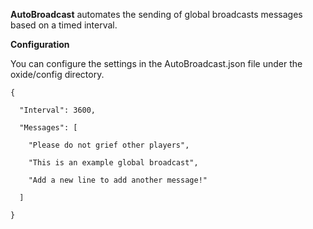 **AutoBroadcast** automates the sending of global broadcasts messages based on a timed interval.

**Configuration**

You can configure the settings in the AutoBroadcast.json file under the oxide/config directory.

````
{

  "Interval": 3600,

  "Messages": [

    "Please do not grief other players",

    "This is an example global broadcast",

    "Add a new line to add another message!"

  ]

}
````